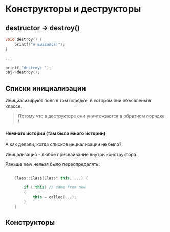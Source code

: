 # Конструкторы и деструкторы

## destructor -> destroy()

```c++
void destroy() {
    printf("я вызвался!");
}

...

printf("destroy: ");
obj->destroy();
```

## Списки инициализации

Инициализируют поля в том порядке, в котором они объявлены в классе.

> Потому что в деструкторе они уничтожаются в обратном порядке !

#### Немного истории (там было много истории)

А как делали, когда списков инциализации не было?

Иницализация - любое присваивание внутри конструктора.

Раньше new нельзя было переопределять:

```c++

    Class::Class(Class* this, ...) {

        if (!this) // came from new
        {
            this = calloc(...);
        }
    }

```

## Конструкторы


